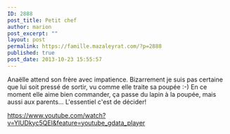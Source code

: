 ```yaml
---
ID: 2888
post_title: Petit chef
author: marion
post_excerpt: ""
layout: post
permalink: https://famille.mazaleyrat.com/?p=2888
published: true
post_date: 2013-10-23 15:55:57
---
```

Anaëlle attend son frère avec impatience. Bizarrement je suis pas certaine que lui soit pressé de sortir, vu comme elle traite sa poupée :-)
En ce moment elle aime bien commander, ça passe du lapin à la poupée, mais aussi aux parents... L'essentiel c'est de décider!


https://www.youtube.com/watch?v=YlUDkyc5QEI&feature=youtube_gdata_player